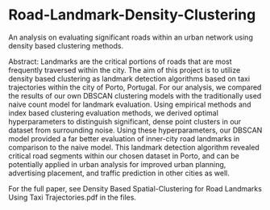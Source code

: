 # Road-Landmark-Density-Clustering
An analysis on evaluating significant roads within an urban network using density based clustering methods. 

Abstract:
Landmarks are the critical portions of roads that are most frequently traversed within the city. The aim of this project is to utilize density based clustering as landmark detection algorithms based on taxi trajectories within the city of Porto, Portugal. For our analysis, we compared the results of our own DBSCAN clustering models with the traditionally used naive count model for landmark evaluation. Using empirical methods and index based clustering evaluation methods, we derived optimal hyperparameters to distinguish significant, dense point clusters in our dataset from surrounding noise. Using these hyperparameters, our DBSCAN model provided a far better evaluation of inner-city road landmarks in comparison to the naive model. This landmark detection algorithm revealed critical road segments within our chosen dataset in Porto, and can be potentially applied in urban analysis for improved urban planning, advertising placement, and traffic prediction in other cities as well. 

For the full paper, see Density Based Spatial-Clustering for Road Landmarks Using Taxi Trajectories.pdf in the files.
